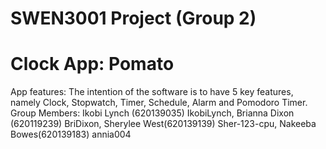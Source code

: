 # SWEN3001 Project (Group 2)
# Clock App: Pomato
App features: The intention of the software is to have 5 key features, namely Clock, Stopwatch, Timer, Schedule, Alarm and Pomodoro Timer.
Group Members: 
Ikobi Lynch (620139035) IkobiLynch,
Brianna Dixon (620119239) BriDixon,
Sherylee West(620139139) Sher-123-cpu, 
Nakeeba Bowes(620139183) annia004
